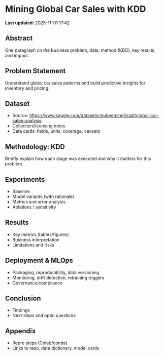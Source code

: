 
# Mining Global Car Sales with KDD

**Last updated:** 2025-11-01 17:42

## Abstract
One paragraph on the business problem, data, method (KDD), key results, and impact.

## Problem Statement
Understand global car sales patterns and build predictive insights for inventory and pricing.

## Dataset
- Source: https://www.kaggle.com/datasets/mubeenshehzadi/global-car-sales-analysis
- Collection/licensing notes
- Data cards: fields, units, coverage, caveats

## Methodology: KDD
Briefly explain how each stage was executed and why it matters for this problem.

## Experiments
- Baseline
- Model variants (with rationale)
- Metrics and error analysis
- Ablations / sensitivity

## Results
- Key metrics (tables/figures)
- Business interpretation
- Limitations and risks

## Deployment & MLOps
- Packaging, reproducibility, data versioning
- Monitoring, drift detection, retraining triggers
- Governance/compliance

## Conclusion
- Findings
- Next steps and open questions

## Appendix
- Repro steps (Colab/conda)
- Links to repo, data dictionary, model cards
